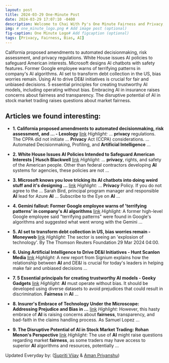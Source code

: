 ```yaml
---
layout: post
title: 2024-03-29 One-Minute Post
date: 2024-03-29 17:07:10 -0400
description: Welcome to Chai With Py's One Minute Fairness and Privacy, which aims to provide you the current happenings in the world of Fairness, Privacy, and AI.
img: # one_minute_logo.png # Add image post (optional)
fig-caption: One Minute Logo# Add figcaption (optional)
tags: [Privacy, Fairness, Bias, AI]
---
```


California proposed amendments to automated decisionmaking, risk assessment, and privacy regulations. White House issues AI policies to safeguard American interests. Microsoft designs AI chatbots with safety features. Former Google employee warns of terrifying patterns in company's AI algorithms. AI set to transform debt collection in the US, bias worries remain. Using AI to drive DE&I initiatives is crucial for fair and unbiased decisions. 5 essential principles for creating trustworthy AI models, including operating without bias. Embracing AI in insurance raises concerns about fairness and transparency. The disruptive potential of AI in stock market trading raises questions about market fairness.

## Articles we found interesting:

- **1. California proposed amendments to automated decisionmaking, risk assessment, and ... - Lexology** [link](https://www.lexology.com/library/detail.aspx%3Fg%3D5931b10f-921c-49a4-bc0a-6d084aff28f9)
_Highlight:_ ... <b>privacy</b> regulations. The CPPA did not initiate ... <b>Privacy</b> Act (CCPA) considerations. ... Automated Decisionmaking, Profiling, and <b>Artificial Intelligence</b>&nbsp;...

- **2. White House Issues <b>AI</b> Policies Intended to Safeguard American Interests | Husch Blackwell** [link](https://www.huschblackwell.com/newsandinsights/white-house-issues-ai-policies-intended-to-safeguard-american-interests)
_Highlight:_ ... <b>privacy</b>, rights, and safety of the American people. Other than federal contractors developing <b>AI</b> systems for agencies, these policies are not&nbsp;...

- **3. Microsoft knows you love tricking its <b>AI</b> chatbots into doing weird stuff and it&#39;s designing ...** [link](https://fortune.com/2024/03/29/microsoft-openai-chatbots-prompt-shields-safety-features-user-tricks/)
_Highlight:_ ... <b>Privacy</b> Policy. If you do not agree to the ... Sarah Bird, principal program manager and responsible <b>AI</b> lead for Azure <b>AI</b> ... Subscribe to the Eye on <b>AI</b>&nbsp;...

- **4. Gemini fallout: Former Google employee warns of &#39;terrifying patterns&#39; in company&#39;s <b>AI</b> algorithms** [link](https://www.foxbusiness.com/media/gemini-fallout-former-google-employee-warns-terrifying-patterns-companys-ai-algorithms)
_Highlight:_ A former high-level Google employee said &quot;terrifying patterns&quot; were found in Google&#39;s algorithms and suggested what went wrong with the Gemini&nbsp;...

- **5. <b>AI</b> set to transform debt collection in US, <b>bias</b> worries remain - Moneyweb** [link](https://www.moneyweb.co.za/news/ai/ai-set-to-transform-debt-collection-in-us-bias-worries-remain/)
_Highlight:_ The sector is seeing an &#39;explosion of technology&#39;. By The Thomson Reuters Foundation 29 Mar 2024 04:00.

- **6. Using <b>Artificial Intelligence</b> to Drive DE&amp;I Initiatives - Hunt Scanlon Media** [link](https://huntscanlon.com/using-artificial-intelligence-to-drive-dei-initiatives/)
_Highlight:_ A new report from Signium explains how the relationship between <b>AI</b> and DE&amp;I is crucial for today&#39;s leaders in helping make fair and unbiased decisions&nbsp;...

- **7. 5 Essential principals for creating trustworthy <b>AI</b> models - Geeky Gadgets** [link](https://www.geeky-gadgets.com/principles-to-consider-when-building-ai/)
_Highlight:_ <b>AI</b> must operate without bias. It should be developed using diverse datasets to avoid prejudices that could result in discrimination. <b>Fairness</b> in <b>AI</b>&nbsp;...

- **8. Insurer&#39;s Embrace of Technology Under the Microscope: Addressing Prejudice and Bias in ...** [link](https://usaherald.com/insurers-embrace-of-technology-under-the-microscope-addressing-prejudice-and-bias-in-claim-handling-procedures/)
_Highlight:_ However, this hasty embrace of <b>AI</b> is raising concerns about <b>fairness</b>, transparency, and bad-faith in the claims handling process. As Samuel Lopez&nbsp;...

- **9. The Disruptive Potential of <b>AI</b> in Stock Market Trading: Rohan Menon&#39;s Perspective** [link](https://www.freepressjournal.in/business/the-disruptive-potential-of-ai-in-stock-market-trading-rohan-menons-perspective)
_Highlight:_ The use of <b>AI</b> might raise questions regarding market <b>fairness</b>, as some traders may have access to superior <b>AI</b> algorithms and resources, potentially&nbsp;...


Updated Everyday by: (<a href="https://supritivijay.github.io/">Supriti Vijay</a> & <a href="https://amanpriyanshu.github.io/">Aman Priyanshu</a>)
